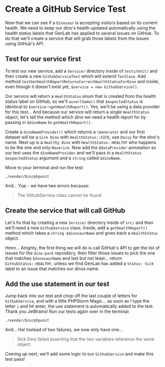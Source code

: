 # Create a GitHub Service Test

Now that we can see if a `Dinosaur` is accepting visitors based on its
current health. We need to keep our dino's health updated automatically using the
health status labels that GenLab has applied to several issues on GitHub. To do 
that we'll create a service that will grab those labels from the issues using
GitHub's API.

## Test for our service first

To test our new service, add a `Service/` directory inside of `tests/Unit/` 
and then create a new `GithubServiceTest` which will extend `TestCase`. Add method
`testGetHealthReportReturnsCorrectHealthStatusForDino` and inside, even
though it doesn't exist yet, `$service = new GithubService()`.

Our service will return a `HealthStatus` enum that is created from the health status
label on GitHub, so we'll `assertSame()` that `$expectedStatus` is identical to 
`$service->getHealthReport()`. Yes, we'll be using a data provider for this test...
And because our service will return a *single* `HealthStatus` object, let's tell 
the method which dino we need a health report for by passing in `$dinoName` to
`getHealthReport()`.

Create a `dinoNameProvider()` which returns a `\Generator` and our first dataset
will be a `Sick Dino` with `HealthStatus::SICK`, use `Daisy` for the dino's name.
Next up is a `Healthy Dino` with `HealthStatus::HEALTHY` who happens to be the
one and only `Maverick`. Now add the `@dataProvider` annotation so our test uses 
the `dinoNameProvider` and we'll pass in a `HealthStatus $expectedStatus`
argument and a `string` called `$dinoName`.

Move to your terminal and run the test:

```terminal
./vendor/bin/phpunit
```

And... Yup - we have two errors because: 

> The GithubService class cannot be found

## Create the service that will call GitHub

Let's fix that by creating a new `Service/` directory inside of `src/` and then 
we'll need a new `GithubService` class. Inside, add a `getHealthReport()` method
which takes a `string $dinosaurName` and gives back a `HealthStatus` object.

Hmm... Alrighty, the first thing we will do is call GitHub's API to get the list
of issues for the `dino-park` repository, then filter those issues to pick the 
one that matches `$dinosaurName` and last but not least... return 
`GithubStatus::HEALTHY`, unless we find GenLab has added a `Status: Sick` label
to an issue that matches our dinos name.

## Add the use statement in our test

Jump back into our test and chop off the last couple of letters for `GithubService`,
and with a little PHPStorm Magic... as soon as I type the letter `i` and hit enter,
the use statement is automatically added to the test. Thank you JetBrains! Run
our tests again over in the terminal:

```terminal-silent
./vendor/bin/phpunit
```

And... Ha! Instead of two failures, we now only have one...

> Sick Dino failed asserting that the two variables reference the same object.

Coming up next, we'll add some logic to our `GithubService` and make this test pass!
